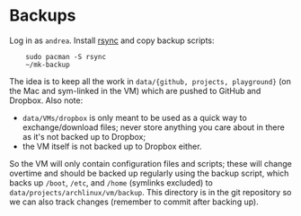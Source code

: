 Backups
=======
Log in as `andrea`.  Install [rsync][rsync] and copy backup scripts:

        sudo pacman -S rsync
        ~/mk-backup

The idea is to keep all the work in `data/{github, projects, playground}` (on the Mac and
sym-linked in the VM) which are pushed to GitHub and Dropbox.  Also note:

  * `data/VMs/dropbox` is only meant to be used as a quick way to exchange/download files; 
     never store anything you care about in there as it's not backed up to Dropbox;
  * the VM itself is not backed up to Dropbox either.

So the VM will only contain configuration files and scripts; these will change overtime
and should be backed up regularly using the backup script, which backs up `/boot`, `/etc`,
and `/home` (symlinks excluded) to `data/projects/archlinux/vm/backup`.  This directory
is in the git repository so we can also track changes (remember to commit after backing
up).




[rsync]: https://wiki.archlinux.org/index.php/Rsync
	 "Rsync"
